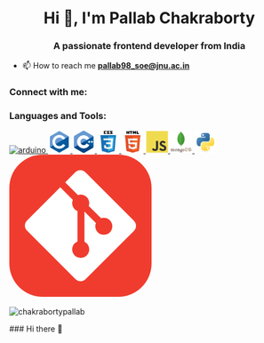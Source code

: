 <h1 align="center">Hi 👋, I'm Pallab Chakraborty</h1>
<h3 align="center">A passionate frontend developer from India</h3>

- 📫 How to reach me **pallab98_soe@jnu.ac.in**

<h3 align="left">Connect with me:</h3>
<p align="left">
</p>

<h3 align="left">Languages and Tools:</h3>
<p align="left"> <a href="https://www.arduino.cc/" target="_blank" rel="noreferrer"> <img src="https://cdn.worldvectorlogo.com/logos/arduino-1.svg" alt="arduino" width="40" height="40"/> </a> <a href="https://www.cprogramming.com/" target="_blank" rel="noreferrer"> <img src="https://raw.githubusercontent.com/devicons/devicon/master/icons/c/c-original.svg" alt="c" width="40" height="40"/> </a> <a href="https://www.w3schools.com/cpp/" target="_blank" rel="noreferrer"> <img src="https://raw.githubusercontent.com/devicons/devicon/master/icons/cplusplus/cplusplus-original.svg" alt="cplusplus" width="40" height="40"/> </a> <a href="https://www.w3schools.com/css/" target="_blank" rel="noreferrer"> <img src="https://raw.githubusercontent.com/devicons/devicon/master/icons/css3/css3-original-wordmark.svg" alt="css3" width="40" height="40"/> </a> <a href="https://www.w3.org/html/" target="_blank" rel="noreferrer"> <img src="https://raw.githubusercontent.com/devicons/devicon/master/icons/html5/html5-original-wordmark.svg" alt="html5" width="40" height="40"/> </a> <a href="https://developer.mozilla.org/en-US/docs/Web/JavaScript" target="_blank" rel="noreferrer"> <img src="https://raw.githubusercontent.com/devicons/devicon/master/icons/javascript/javascript-original.svg" alt="javascript" width="40" height="40"/> </a> <a href="https://www.mongodb.com/" target="_blank" rel="noreferrer"> <img src="https://raw.githubusercontent.com/devicons/devicon/master/icons/mongodb/mongodb-original-wordmark.svg" alt="mongodb" width="40" height="40"/> </a> <a href="https://www.python.org" target="_blank" rel="noreferrer"> <img src="https://raw.githubusercontent.com/devicons/devicon/master/icons/python/python-original.svg" alt="python" width="40" height="40"/> </a> <svg xmlns="http://www.w3.org/2000/svg" width="256" height="256" fill="none" viewBox="0 0 256 256"><rect width="256" height="256" fill="#F03C2E" rx="60"/><g clip-path="url(#clip0_7_283)"><path fill="#fff" d="M224.225 119.094L136.906 31.775C135.711 30.5787 134.291 29.6298 132.729 28.9824C131.166 28.3349 129.491 28.0017 127.8 28.0017C126.109 28.0017 124.434 28.3349 122.871 28.9824C121.309 29.6298 119.889 30.5787 118.694 31.775L100.569 49.9L123.569 72.9C128.919 71.025 135.044 72.3062 139.306 76.5687C141.335 78.6014 142.752 81.1638 143.394 83.9632C144.036 86.7626 143.878 89.6862 142.937 92.4L165.106 114.569C170.469 112.719 176.656 113.912 180.937 118.206C182.361 119.63 183.49 121.32 184.26 123.18C185.03 125.04 185.426 127.033 185.426 129.046C185.425 131.059 185.029 133.052 184.258 134.912C183.487 136.771 182.358 138.461 180.934 139.884C179.511 141.308 177.821 142.436 175.961 143.206C174.101 143.977 172.108 144.373 170.095 144.372C168.082 144.372 166.088 143.975 164.229 143.205C162.369 142.434 160.679 141.305 159.256 139.881C154.756 135.381 153.644 128.756 155.919 123.212L135.244 102.537V156.944C136.745 157.686 138.116 158.666 139.306 159.844C140.729 161.267 141.858 162.956 142.629 164.816C143.399 166.675 143.795 168.668 143.795 170.681C143.795 172.694 143.399 174.687 142.629 176.546C141.858 178.406 140.729 180.096 139.306 181.519C137.883 182.942 136.193 184.071 134.334 184.841C132.474 185.611 130.481 186.008 128.469 186.008C126.456 186.008 124.463 185.611 122.604 184.841C120.744 184.071 119.054 182.942 117.631 181.519C116.206 180.096 115.076 178.407 114.305 176.548C113.533 174.688 113.136 172.694 113.136 170.681C113.136 168.668 113.533 166.675 114.305 164.815C115.076 162.955 116.206 161.266 117.631 159.844C119.112 158.369 120.756 157.25 122.65 156.5V101.587C120.825 100.837 119.112 99.7312 117.631 98.2437C115.479 96.0943 114.016 93.3526 113.428 90.3684C112.841 87.3841 113.155 84.2924 114.331 81.4875L91.6437 58.8125L31.7687 118.625C30.5716 119.821 29.6219 121.241 28.9739 122.804C28.3259 124.367 27.9924 126.042 27.9924 127.734C27.9924 129.426 28.3259 131.102 28.9739 132.665C29.6219 134.228 30.5716 135.648 31.7687 136.844L119.094 224.156C120.289 225.352 121.709 226.301 123.271 226.949C124.834 227.596 126.509 227.929 128.2 227.929C129.891 227.929 131.566 227.596 133.129 226.949C134.691 226.301 136.111 225.352 137.306 224.156L224.225 137.375C225.422 136.179 226.372 134.759 227.02 133.196C227.668 131.633 228.001 129.958 228.001 128.266C228.001 126.574 227.668 124.898 227.02 123.335C226.372 121.772 225.422 120.352 224.225 119.156"/></g><defs><clipPath id="clip0_7_283"><rect width="200" height="200" fill="#fff" transform="translate(28 28)"/></clipPath></defs></svg> </p>

<p><img align="center" src="https://github-readme-stats.vercel.app/api/top-langs?username=chakrabortypallab&show_icons=true&locale=en&layout=compact" alt="chakrabortypallab" /></p>
### Hi there 👋

<!--
**chakrabortypallab/chakrabortypallab** is a ✨ _special_ ✨ repository because its `README.md` (this file) appears on your GitHub profile.

Here are some ideas to get you started:

- 🔭 I’m currently working on ...
- 🌱 I’m currently learning ...
- 👯 I’m looking to collaborate on ...
- 🤔 I’m looking for help with ...
- 💬 Ask me about ...
- 📫 How to reach me: ...
- 😄 Pronouns: ...
- ⚡ Fun fact: ...
-->
